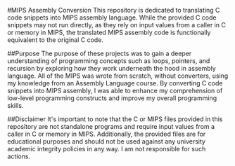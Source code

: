 #MIPS Assembly Conversion
This repository is dedicated to translating C code snippets into MIPS assembly language. While the provided C code snippets may not run directly, as they rely on input values from a caller in C or memory in MIPS, the translated MIPS assembly code is functionally equivalent to the original C code.

##Purpose
The purpose of these projects was to gain a deeper understanding of programming concepts such as loops, pointers, and recursion by exploring how they work underneath the hood in assembly language. All of the MIPS was wrote from scratch, without converters, using my knowledge from an Assembly Language course. By converting C code snippets into MIPS assembly, I was able to enhance my comprehension of low-level programming constructs and improve my overall programming skills. 


##Disclaimer
It's important to note that the C or MIPS files provided in this repository are not standalone programs and require input values from a caller in C or memory in MIPS. Additionally, the provided files are for educational purposes and should not be used against any university academic integrity policies in any way. I am not responsible for such actions. 
